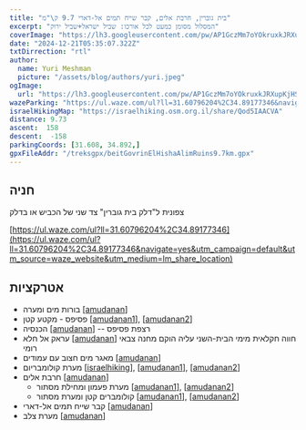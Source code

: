 ```yaml
---
title: "בית גוברין, חרבת אלים, קבר שייח תמים אל-דארי 9.7 ק\"מ"
excerpt: "המסלול מסומן כמעט לכל אורכו: שביל ישראל+שביל ירוק"
coverImage: "https://lh3.googleusercontent.com/pw/AP1GczMm7oYOkruxkJRXupKjHSJwnlHMIzew-3BAoIaQjv9uHJ2LV70vTDqHJmps6OdtqEsQLWAUqfFC3PfVVI6WW5jEysYbgDwHZVb1tMr-iyyXVMNRzwAO=w1300-h630"
date: "2024-12-21T05:35:07.322Z"
txtDirrection: "rtl"
author:
  name: Yuri Meshman
  picture: "/assets/blog/authors/yuri.jpeg"
ogImage:
  url: "https://lh3.googleusercontent.com/pw/AP1GczMm7oYOkruxkJRXupKjHSJwnlHMIzew-3BAoIaQjv9uHJ2LV70vTDqHJmps6OdtqEsQLWAUqfFC3PfVVI6WW5jEysYbgDwHZVb1tMr-iyyXVMNRzwAO"
wazeParking: "https://ul.waze.com/ul?ll=31.60796204%2C34.89177346&navigate=yes&utm_campaign=default&utm_source=waze_website&utm_medium=lm_share_location"
israelHikingMap: "https://israelhiking.osm.org.il/share/Qod5IAACVA"
distance: 9.73
ascent:  158
descent:  -158
parkingCoords: [31.608, 34.892,]
gpxFileAddr: "/treksgpx/beitGovrinElHishaAlimRuins9.7km.gpx"
---
```



## חניה
צפונית ל"דלק בית גוברין" צד שני של הכביש או בדלק

[https://ul.waze.com/ul?ll=31.60796204%2C34.89177346](https://ul.waze.com/ul?ll=31.60796204%2C34.89177346&navigate=yes&utm_campaign=default&utm_source=waze_website&utm_medium=lm_share_location)

## אטרקציות

- בורות מים ומערה \[[amudanan](https://amudanan.co.il/#!wiki=P143403)\]
- פסיפס - מקטע קטן \[[amudanan1](https://amudanan.co.il/#!wiki=P813331)\], \[[amudanan2](https://amudanan.co.il/#!wiki=P703470)\]
- הכנסיה \[[amudanan](https://amudanan.co.il/#!wiki=P390816)\] -- רצפת פסיפס 
- עראק אל חלא \[[amudanan](https://amudanan.co.il/#!wiki=P522489)\] חווה חקלאית מימי הבית-השני עליה הוקם מחנה צבאי רומי
- מאגר מים חצוב עם עמודים \[[amudanan](https://amudanan.co.il/#!wiki=P788467)\]
- מערת קולומבריום \[[israelhiking](https://israelhiking.osm.org.il/poi/OSM/node_12387617001)\], \[[amudanan1](https://amudanan.co.il/#!wiki=P988966)\], \[[amudanan2](https://amudanan.co.il/#!wiki=P962283)\]
- חרבת אלים \[[amudanan](https://amudanan.co.il/#!wiki=P793907)\]
    - מערת פעמון ומחילת מסתור \[[amudanan1](https://amudanan.co.il/#!wiki=P404071)\], \[[amudanan2](https://amudanan.co.il/#!wiki=P624861)\]
    * קולומברים קטן ומערת מסתור \[[amudanan1](https://amudanan.co.il/#!wiki=P282462)\], \[[amudanan2](https://amudanan.co.il/#!wiki=P273393)\]
- קבר שייח תמים אל-דארי \[[amudanan](https://amudanan.co.il/#!wiki=P704179)\]
- מערת צלב \[[amudanan](https://amudanan.co.il/#!wiki=P795104)\]
